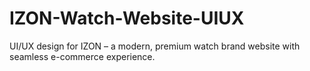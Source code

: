 # IZON-Watch-Website-UIUX
UI/UX design for IZON – a modern, premium watch brand website with seamless e-commerce experience.
